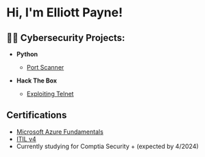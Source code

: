 <h1>Hi, I'm Elliott Payne! 

<h2>👨‍💻 Cybersecurity Projects:</h2>

- <b>Python</b>
  - [Port Scanner](https://github.com/Elliott-Payne/Port-Scanner)
 
- <b>Hack The Box</b>
  - [Exploiting Telnet](https://github.com/Elliott-Payne/Hack-The-Box/blob/main/README.md)

<h2>Certifications</h2>

  - <a href = "https://www.credly.com/badges/5ae04f30-df91-49e7-90e9-ddff8e2860c8/public_url" target = "_blank"> Microsoft Azure Fundamentals<a/>
  - [ITIL v4](https://ibb.co/VgVSx7z)
  - Currently studying for Comptia Security + (expected by 4/2024)
